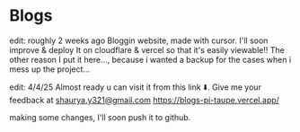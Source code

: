 # Blogs
edit: roughly 2 weeks ago
Bloggin website, made with cursor. I'll soon improve & deploy It on cloudflare & vercel so that it's easily viewable!!
The other reason I put it here..., because i wanted a backup for the cases when i mess up the project...

edit: 4/4/25
Almost ready u can visit it from this link ⬇️. Give me your feedback at shaurya.y321@gmail.com
https://blogs-pi-taupe.vercel.app/

making some changes, I'll soon push it to github.